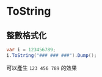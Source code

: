 # ToString

## 整數格式化

```csharp
var i = 123456789;
i.ToString("### ### ###").Dump();
```

可以產生 `123 456 789` 的效果